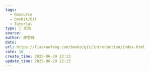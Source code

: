 ```yaml
---
tags:
  - Resource
  - DevKit/Git
  - Tutorial
type: 📃 文档
source: 
author: 廖雪峰
date: 
url: https://liaoxuefeng.com/books/git/introduction/index.html
rate: 10
create_time: 2025-06-29 22:13
update_time: 2025-06-29 22:13
---
```

